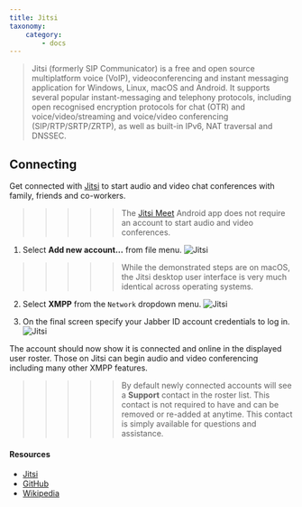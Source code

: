 ```yaml
---
title: Jitsi
taxonomy:
    category:
        - docs
---
```


> Jitsi (formerly SIP Communicator) is a free and open source multiplatform voice (VoIP), videoconferencing and instant messaging application for Windows, Linux, macOS and Android. It supports several popular instant-messaging and telephony protocols, including open recognised encryption protocols for chat (OTR) and voice/video/streaming and voice/video conferencing (SIP/RTP/SRTP/ZRTP), as well as built-in IPv6, NAT traversal and DNSSEC.

## Connecting
Get connected with [Jitsi](https://jitsi.org/downloads/) to start audio and video chat conferences with family, friends and co-workers. 

>>>>> The [Jitsi Meet](https://goo.gl/cR4Vgh) Android app does not require an account to start audio and video conferences.

1. Select **Add new account...** from file menu.
![Jitsi](/user/pages/media/jitsi/connect/step1.png)

>>>>>While the demonstrated steps are on macOS, the Jitsi desktop user interface is very much identical across operating systems.

2. Select **XMPP** from the `Network` dropdown menu.
![Jitsi](/user/pages/media/jitsi/connect/step2.png)

3. On the final screen specify your Jabber ID account credentials to log in.
![Jitsi](/user/pages/media/jitsi/connect/step3.png)

The account should now show it is connected and online in the displayed user roster. Those on Jitsi can begin audio and video conferencing including many other XMPP features.

>>>>> By default newly connected accounts will see a **Support** contact in the roster list. This contact is not required to have and can be removed or re-added at anytime. This contact is simply available for questions and assistance.

#### Resources
+ [Jitsi](https://jitsi.org/)
+ [GitHub](https://github.com/jitsi)
+ [Wikipedia](https://en.wikipedia.org/wiki/Jitsi)
